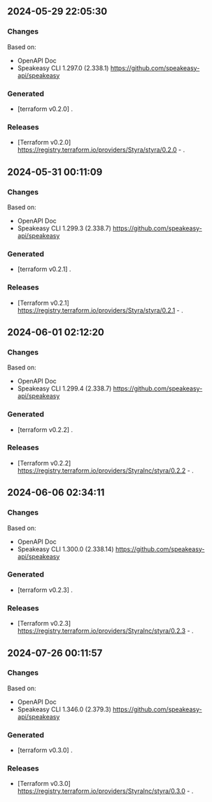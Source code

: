 

## 2024-05-29 22:05:30
### Changes
Based on:
- OpenAPI Doc  
- Speakeasy CLI 1.297.0 (2.338.1) https://github.com/speakeasy-api/speakeasy
### Generated
- [terraform v0.2.0] .
### Releases
- [Terraform v0.2.0] https://registry.terraform.io/providers/Styra/styra/0.2.0 - .

## 2024-05-31 00:11:09
### Changes
Based on:
- OpenAPI Doc  
- Speakeasy CLI 1.299.3 (2.338.7) https://github.com/speakeasy-api/speakeasy
### Generated
- [terraform v0.2.1] .
### Releases
- [Terraform v0.2.1] https://registry.terraform.io/providers/Styra/styra/0.2.1 - .

## 2024-06-01 02:12:20
### Changes
Based on:
- OpenAPI Doc  
- Speakeasy CLI 1.299.4 (2.338.7) https://github.com/speakeasy-api/speakeasy
### Generated
- [terraform v0.2.2] .
### Releases
- [Terraform v0.2.2] https://registry.terraform.io/providers/StyraInc/styra/0.2.2 - .

## 2024-06-06 02:34:11
### Changes
Based on:
- OpenAPI Doc  
- Speakeasy CLI 1.300.0 (2.338.14) https://github.com/speakeasy-api/speakeasy
### Generated
- [terraform v0.2.3] .
### Releases
- [Terraform v0.2.3] https://registry.terraform.io/providers/StyraInc/styra/0.2.3 - .

## 2024-07-26 00:11:57
### Changes
Based on:
- OpenAPI Doc  
- Speakeasy CLI 1.346.0 (2.379.3) https://github.com/speakeasy-api/speakeasy
### Generated
- [terraform v0.3.0] .
### Releases
- [Terraform v0.3.0] https://registry.terraform.io/providers/StyraInc/styra/0.3.0 - .